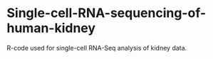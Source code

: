 # Single-cell-RNA-sequencing-of-human-kidney
R-code used for single-cell RNA-Seq analysis of kidney data.

